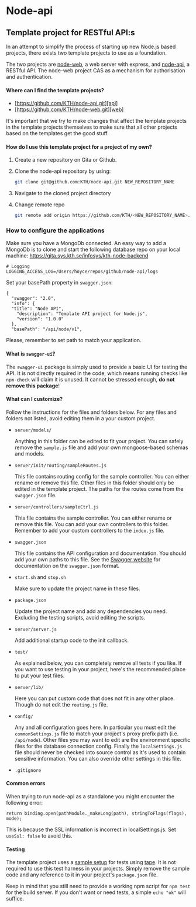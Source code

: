 # Node-api

## Template project for RESTful API:s

In an attempt to simplify the process of starting up new Node.js based projects, there exists two template projects
to use as a foundation.

The two projects are [node-web][web], a web server with express, and [node-api][api], a RESTful API.
The node-web project CAS as a mechanism for authorisation and authentication.

#### Where can I find the template projects?

- [https://github.com/KTH/node-api.git][api]
- [https://github.com/KTH/node-web.git][web]

It's important that we try to make changes that affect the template projects in the template projects themselves
to make sure that all other projects based on the templates get the good stuff.

#### How do I use this template project for a project of my own?

1. Create a new repository on Gita or Github.
2. Clone the node-api repository by using:

   ```bash
   git clone git@github.com:KTH/node-api.git NEW_REPOSITORY_NAME
   ```

3. Navigate to the cloned project directory

4. Change remote repo

   ```bash
   git remote add origin https://github.com/KTH/<NEW_REPOSITORY_NAME>.git
   ```

### How to configure the applications

Make sure you have a MongoDb connected. An easy way to add a MongoDb is to clone and start the following database repo on your local machine: https://gita.sys.kth.se/infosys/kth-node-backend

```
# Logging
LOGGING_ACCESS_LOG=/Users/hoyce/repos/github/node-api/logs
```

Set your basePath property in `swagger.json`:

```
{
  "swagger": "2.0",
  "info": {
  "title": "Node API",
    "description": "Template API project for Node.js",
    "version": "1.0.0"
  },
  "basePath": "/api/node/v1",
```

Please, remember to set path to match your application.

#### What is `swagger-ui`?

The `swagger-ui` package is simply used to provide a basic UI for
testing the API. It is not directly required in the code, which
means running checks like `npm-check` will claim it is unused.
It cannot be stressed enough, **do not remove this package**!

#### What can I customize?

Follow the instructions for the files and folders below. For
any files and folders not listed, avoid editing them in a your
custom project.

- `server/models/`

  Anything in this folder can be edited to fit your project.
  You can safely remove the `sample.js` file and add your own
  mongoose-based schemas and models.

- `server/init/routing/sampleRoutes.js`

  This file contains routing config for the sample controller.
  You can either rename or remove this file. Other files in this
  folder should only be edited in the template project. The paths
  for the routes come from the `swagger.json` file.

- `server/controllers/sampleCtrl.js`

  This file contains the sample controller. You can either rename
  or remove this file. You can add your own controllers to this
  folder. Remember to add your custom controllers to the `index.js`
  file.

- `swagger.json`

  This file contains the API configuration and documentation.
  You should add your own paths to this file. See the [Swagger
  website][swagger] for documentation on the `swagger.json` format.

- `start.sh` and `stop.sh`

  Make sure to update the project name in these files.

- `package.json`

  Update the project name and add any dependencies you need.
  Excluding the testing scripts, avoid editing the scripts.

- `server/server.js`

  Add additional startup code to the init callback.

- `test/`

  As explained below, you can completely remove all tests if
  you like. If you want to use testing in your project, here's
  the recommended place to put your test files.

- `server/lib/`

  Here you can put custom code that does not fit in any other
  place. Though do not edit the `routing.js` file.

- `config/`

  Any and all configuration goes here. In particular you must
  edit the `commonSettings.js` file to match your project's
  proxy prefix path (i.e. `/api/node`). Other files you may
  want to edit are the environment specific files for the
  database connection config. Finally the `localSettings.js`
  file should never be checked into source control as it's
  used to contain sensitive information. You can also
  override other settings in this file.

- `.gitignore`

#### Common errors

When trying to run node-api as a standalone you might encounter the following error:

```
return binding.open(pathModule._makeLong(path), stringToFlags(flags), mode);
```

This is because the SSL information is incorrect in localSettings.js. Set `useSsl: false` to avoid this.

#### Testing

The template project uses a [sample setup][sample-test] for
tests using [tape][tape]. It is not required to use this test
harness in your projects. Simply remove the sample code and
any reference to it in your project's `package.json` file.

Keep in mind that you still need to provide a working npm
script for `npm test` for the build server. If you don't want
or need tests, a simple `echo "ok"` will suffice.

[api]: https://github.com/KTH/node-api
[web]: https://github.com/KTH/node-web
[tape]: https://github.com/substack/tape
[sample-test]: test/unit/specs/sampleCtrl-test.js
[swagger]: http://swagger.io/

